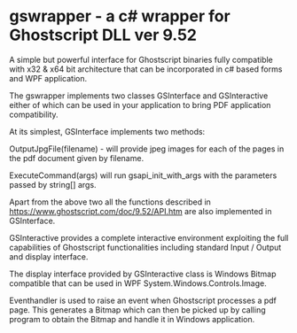 # gswrapper - a c# wrapper for Ghostscript DLL ver 9.52
A simple but powerful interface for Ghostscript binaries fully compatible with x32 & x64 bit architecture that can be incorporated in c# based forms and WPF application.

The gswrapper implements two classes GSInterface and GSInteractive either of which can be used in your application to bring PDF application compatibility.

At its simplest, GSInterface implements two methods:

  OutputJpgFile(filename) - will provide jpeg images for each of the pages in the pdf document given by filename.
  
  ExecuteCommand(args) will run gsapi_init_with_args with the parameters passed by string[] args. 
  
 Apart from the above two all the functions described in https://www.ghostscript.com/doc/9.52/API.htm are also implemented in GSInterface.
 
 GSInteractive provides a complete interactive environment exploiting the full capabilities of Ghostscript functionalities including standard Input / Output and display interface.
 
 The display interface provided by GSInteractive class is Windows Bitmap compatible that can be used in WPF System.Windows.Controls.Image.
 
 Eventhandler is used to raise an event when Ghostscript processes a pdf page. This generates a Bitmap which can then be picked up by calling program to obtain the Bitmap and handle it in Windows application.
